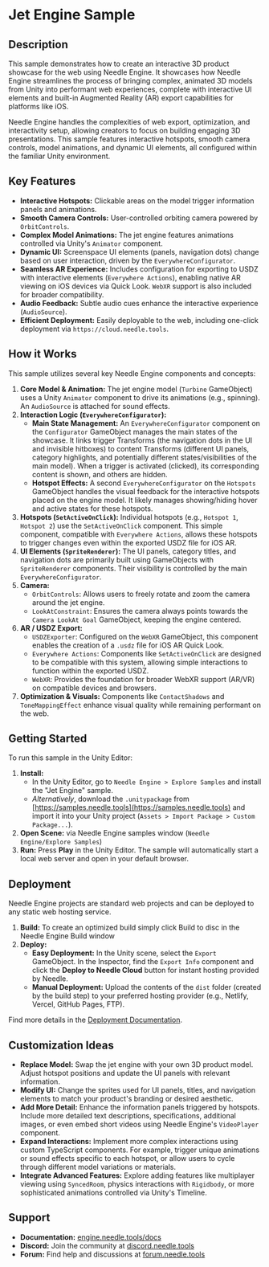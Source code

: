 # Jet Engine Sample

## Description

This sample demonstrates how to create an interactive 3D product showcase for the web using Needle Engine. It showcases how Needle Engine streamlines the process of bringing complex, animated 3D models from Unity into performant web experiences, complete with interactive UI elements and built-in Augmented Reality (AR) export capabilities for platforms like iOS.

Needle Engine handles the complexities of web export, optimization, and interactivity setup, allowing creators to focus on building engaging 3D presentations. This sample features interactive hotspots, smooth camera controls, model animations, and dynamic UI elements, all configured within the familiar Unity environment.

## Key Features

*   **Interactive Hotspots:** Clickable areas on the model trigger information panels and animations.
*   **Smooth Camera Controls:** User-controlled orbiting camera powered by `OrbitControls`.
*   **Complex Model Animations:** The jet engine features animations controlled via Unity's `Animator` component.
*   **Dynamic UI:** Screenspace UI elements (panels, navigation dots) change based on user interaction, driven by the `EverywhereConfigurator`.
*   **Seamless AR Experience:** Includes configuration for exporting to USDZ with interactive elements (`Everywhere Actions`), enabling native AR viewing on iOS devices via Quick Look. `WebXR` support is also included for broader compatibility.
*   **Audio Feedback:** Subtle audio cues enhance the interactive experience (`AudioSource`).
*   **Efficient Deployment:** Easily deployable to the web, including one-click deployment via `https://cloud.needle.tools`.

## How it Works

This sample utilizes several key Needle Engine components and concepts:

1.  **Core Model & Animation:** The jet engine model (`Turbine` GameObject) uses a Unity `Animator` component to drive its animations (e.g., spinning). An `AudioSource` is attached for sound effects.
2.  **Interaction Logic (`EverywhereConfigurator`):**
    *   **Main State Management:** An `EverywhereConfigurator` component on the `Configurator` GameObject manages the main states of the showcase. It links trigger Transforms (the navigation dots in the UI and invisible hitboxes) to content Transforms (different UI panels, category highlights, and potentially different states/visibilities of the main model). When a trigger is activated (clicked), its corresponding content is shown, and others are hidden.
    *   **Hotspot Effects:** A second `EverywhereConfigurator` on the `Hotspots` GameObject handles the visual feedback for the interactive hotspots placed on the engine model. It likely manages showing/hiding hover and active states for these hotspots.
3.  **Hotspots (`SetActiveOnClick`):** Individual hotspots (e.g., `Hotspot 1`, `Hotspot 2`) use the `SetActiveOnClick` component. This simple component, compatible with `Everywhere Actions`, allows these hotspots to trigger changes even within the exported USDZ file for iOS AR.
4.  **UI Elements (`SpriteRenderer`):** The UI panels, category titles, and navigation dots are primarily built using GameObjects with `SpriteRenderer` components. Their visibility is controlled by the main `EverywhereConfigurator`.
5.  **Camera:**
    *   `OrbitControls`: Allows users to freely rotate and zoom the camera around the jet engine.
    *   `LookAtConstraint`: Ensures the camera always points towards the `Camera LookAt Goal` GameObject, keeping the engine centered.
6.  **AR / USDZ Export:**
    *   `USDZExporter`: Configured on the `WebXR` GameObject, this component enables the creation of a `.usdz` file for iOS AR Quick Look.
    *   `Everywhere Actions`: Components like `SetActiveOnClick` are designed to be compatible with this system, allowing simple interactions to function within the exported USDZ.
    *   `WebXR`: Provides the foundation for broader WebXR support (AR/VR) on compatible devices and browsers.
7.  **Optimization & Visuals:** Components like `ContactShadows` and `ToneMappingEffect` enhance visual quality while remaining performant on the web.

## Getting Started

To run this sample in the Unity Editor:

1.  **Install:**
    *   In the Unity Editor, go to `Needle Engine > Explore Samples` and install the "Jet Engine" sample.
    *   *Alternatively*, download the `.unitypackage` from [https://samples.needle.tools](https://samples.needle.tools) and import it into your Unity project (`Assets > Import Package > Custom Package...`).
2.  **Open Scene:** via Needle Engine samples window (`Needle Engine/Explore Samples`)
3.  **Run:** Press **Play** in the Unity Editor. The sample will automatically start a local web server and open in your default browser.

## Deployment

Needle Engine projects are standard web projects and can be deployed to any static web hosting service.

1.  **Build:** To create an optimized build simply click Build to disc in the Needle Engine Build window
2.  **Deploy:**
    *   **Easy Deployment:** In the Unity scene, select the `Export` GameObject. In the Inspector, find the `Export Info` component and click the **Deploy to Needle Cloud** button for instant hosting provided by Needle.
    *   **Manual Deployment:** Upload the contents of the `dist` folder (created by the build step) to your preferred hosting provider (e.g., Netlify, Vercel, GitHub Pages, FTP).

Find more details in the [Deployment Documentation](https://engine.needle.tools/docs/deployment).

## Customization Ideas

*   **Replace Model:** Swap the jet engine with your own 3D product model. Adjust hotspot positions and update the UI panels with relevant information.
*   **Modify UI:** Change the sprites used for UI panels, titles, and navigation elements to match your product's branding or desired aesthetic.
*   **Add More Detail:** Enhance the information panels triggered by hotspots. Include more detailed text descriptions, specifications, additional images, or even embed short videos using Needle Engine's `VideoPlayer` component.
*   **Expand Interactions:** Implement more complex interactions using custom TypeScript components. For example, trigger unique animations or sound effects specific to each hotspot, or allow users to cycle through different model variations or materials.
*   **Integrate Advanced Features:** Explore adding features like multiplayer viewing using `SyncedRoom`, physics interactions with `Rigidbody`, or more sophisticated animations controlled via Unity's Timeline.

## Support

*   **Documentation:** [engine.needle.tools/docs](https://engine.needle.tools/docs/)
*   **Discord:** Join the community at [discord.needle.tools](https://discord.needle.tools/)
*   **Forum:** Find help and discussions at [forum.needle.tools](https://forum.needle.tools/)
